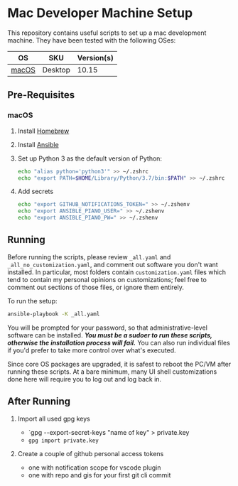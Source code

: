 # Mac Developer Machine Setup

This repository contains useful scripts to set up a mac development machine. They have been tested with the following OSes:

| OS                                                              | SKU     | Version(s)   |
| --------------------------------------------------------------- | ------- | ------------ |
| [macOS](https://www.apple.com/macos/)                           | Desktop | 10.15        |

## Pre-Requisites

### macOS

1. Install [Homebrew](https://docs.brew.sh/)
1. Install [Ansible](https://docs.ansible.com/ansible/latest/installation_guide/intro_installation.html#installing-ansible-on-macos)
1. Set up Python 3 as the default version of Python:

   ```bash
   echo "alias python='python3'" >> ~/.zshrc
   echo "export PATH=$HOME/Library/Python/3.7/bin:$PATH" >> ~/.zshrc
   ```

1. Add secrets

    ```bash
    echo "export GITHUB_NOTIFICATIONS_TOKEN=" >> ~/.zshenv
    echo "export ANSIBLE_PIANO_USER=" >> ~/.zshenv
    echo "export ANSIBLE_PIANO_PW=" >> ~/.zshenv
    ```

## Running

Before running the scripts, please review `_all.yaml` and `_all_no_customization.yaml`, and comment out software you don't want installed. In particular, most folders contain `customization.yaml` files which tend to contain my personal opinions on customizations; feel free to comment out sections of those files, or ignore them entirely.

To run the setup:

```bash
ansible-playbook -K _all.yaml
```

You will be prompted for your password, so that administrative-level software can be installed. _**You must be a sudoer to run these scripts, otherwise the installation process will fail.**_ You can also run individual files if you'd prefer to take more control over what's executed.

Since core OS packages are upgraded, it is safest to reboot the PC/VM after running these scripts. At a bare minimum, many UI shell customizations done here will require you to log out and log back in.

## After Running

1. Import all used gpg keys
   - `gpg --export-secret-keys "name of key" > private.key
   - `gpg import private.key`

1. Create a couple of github personal access tokens
   - one with notification scope for vscode plugin
   - one with repo and gis for your first git cli commit
